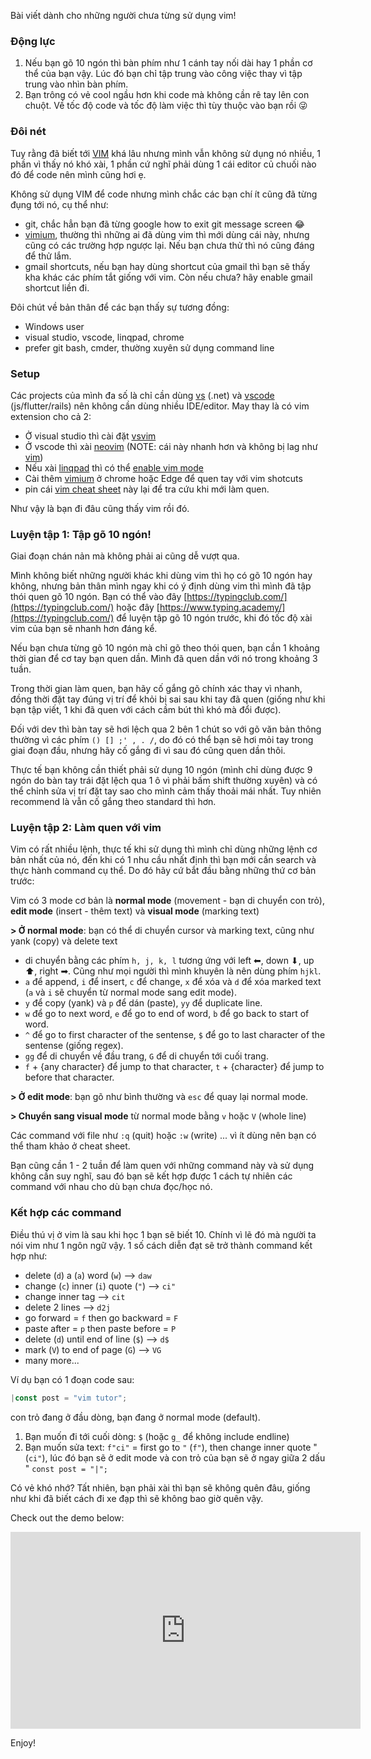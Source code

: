 
Bài viết dành cho những người chưa từng sử dụng vim!

### Động lực

1. Nếu bạn gõ 10 ngón thì bàn phím như 1 cánh tay nối dài hay 1 phần cơ thể của bạn vậy. Lúc đó bạn chỉ tập trung vào công việc thay vì tập trung vào nhìn bàn phím.
2. Bạn trông có vẻ cool ngầu hơn khi code mà không cần rê tay lên con chuột. Về tốc độ code và tốc độ làm việc thì tùy thuộc vào bạn rồi 😜

### Đôi nét

Tuy rằng đã biết tới [VIM](https://en.wikipedia.org/wiki/Vim_(text_editor)) khá lâu nhưng mình vẫn không sử dụng nó nhiều, 1 phần vì thấy nó khó xài, 1 phần cứ nghĩ phải dùng 1 cái editor củ chuối nào đó để code nên mình cũng hơi ẹ.

Không sử dụng VIM để code nhưng mình chắc các bạn chí ít cũng đã từng đụng tới nó, cụ thể như:
- git, chắc hẳn bạn đã từng google how to exit git message screen 😂
- [vimium](https://chrome.google.com/webstore/detail/vimium/dbepggeogbaibhgnhhndojpepiihcmeb?hl=en), thường thì những ai đã dùng vim thì mới dùng cái này, nhưng cũng có các trường hợp ngược lại. Nếu bạn chưa thử thì nó cũng đáng để thử lắm.
- gmail shortcuts, nếu bạn hay dùng shortcut của gmail thì bạn sẽ thấy kha khác các phím tắt giống với vim. Còn nếu chưa? hãy enable gmail shortcut liền đi.

Đôi chút về bản thân để các bạn thấy sự tương đồng:
- Windows user
- visual studio, vscode, linqpad, chrome
- prefer git bash, cmder, thường xuyên sử dụng command line

### Setup

Các projects của mình đa số là chỉ cần dùng [vs](https://visualstudio.microsoft.com/) (.net) và [vscode](https://code.visualstudio.com/) (js/flutter/rails) nên không cần dùng nhiều IDE/editor. May thay là có vim extension cho cả 2:

- Ở visual studio thì cài đặt [vsvim](https://marketplace.visualstudio.com/items?itemName=JaredParMSFT.VsVim)
- Ở vscode thì xài [neovim](https://marketplace.visualstudio.com/items?itemName=asvetliakov.vscode-neovim) (NOTE: cái này nhanh hơn và không bị lag như [vim](https://marketplace.visualstudio.com/items?itemName=vscodevim.vim))
- Nếu xài [linqpad](https://www.linqpad.net/) thì có thể [enable vim mode](https://forum.linqpad.net/discussion/1427/vi-mode-experimental-build)
- Cài thêm [vimium](https://chrome.google.com/webstore/detail/vimium/dbepggeogbaibhgnhhndojpepiihcmeb?hl=en) ở chrome hoặc Edge để quen tay với vim shotcuts
- pin cái [vim cheat sheet](https://vim.rtorr.com/) này lại để tra cứu khi mới làm quen.

Như vậy là bạn đi đâu cũng thấy vim rồi đó.

### Luyện tập 1: Tập gõ 10 ngón!

Giai đoạn chán nản mà không phải ai cũng dễ vượt qua.

Mình không biết những người khác khi dùng vim thì họ có gõ 10 ngón hay không, nhưng bản thân mình ngay khi có ý định dùng vim thì mình đã tập thói quen gõ 10 ngón. Bạn có thể vào đây [https://typingclub.com/](https://typingclub.com/) hoặc đây [https://www.typing.academy/](https://typingclub.com/) để luyện tập gõ 10 ngón trước, khi đó tốc độ xài vim của bạn sẽ nhanh hơn đáng kể.

Nếu bạn chưa từng gõ 10 ngón mà chỉ gõ theo thói quen, bạn cần 1 khoảng thời gian để cơ tay bạn quen dần. Mình đã quen dần với nó trong khoảng 3 tuần.

Trong thời gian làm quen, bạn hãy cố gắng gõ chính xác thay vì nhanh, đồng thời đặt tay đúng vị trí để khỏi bị sai sau khi tay đã quen (giống như khi bạn tập viết, 1 khi đã quen với cách cầm bút thì khó mà đổi được).

Đối với dev thì bàn tay sẽ hơi lệch qua 2 bên 1 chút so với gõ văn bản thông thường vì các phím `() [] ;' , . /`, do đó có thể bạn sẽ hơi mỏi tay trong giai đoạn đầu, nhưng hãy cố gắng đi vì sau đó cũng quen dần thôi.

Thực tế bạn không cần thiết phải sử dụng 10 ngón (mình chỉ dùng được 9 ngón do bàn tay trái đặt lệch qua 1 ô vì phải bấm shift thường xuyên) và có thể chỉnh sửa vị trí đặt tay sao cho mình cảm thấy thoải mái nhất. Tuy nhiên recommend là vẫn cố gắng theo standard thì hơn.

### Luyện tập 2: Làm quen với vim

Vim có rất nhiều lệnh, thực tế khi sử dụng thì mình chỉ dùng những lệnh cơ bản nhất của nó, đến khi có 1 nhu cầu nhất định thì bạn mới cần search và thực hành command cụ thể. Do đó hãy cứ bắt đầu bằng những thứ cơ bản trước:

Vim có 3 mode cơ bản là **normal mode** (movement - bạn di chuyển con trỏ), **edit mode** (insert - thêm text) và **visual mode** (marking text)

**> Ở normal mode**: bạn có thể di chuyển cursor và marking text, cũng như yank (copy) và delete text
  - di chuyển bằng các phím `h, j, k, l` tương ứng với left ⬅, down ⬇, up ⬆, right ➡. Cũng như mọi người thì mình khuyên là nên dùng phím `hjkl`.
- `a` để append, `i` để insert, `c` để change, `x` để xóa và `d` để xóa marked text (`a` và `i` sẽ chuyển từ normal mode sang edit mode).
- `y` để copy (yank) và `p` để dán (paste), `yy` để duplicate line.
- `w` để go to next word, `e` để go to end of word, `b` để go back to start of word.
- `^` để go to first character of the sentense, `$` để go to last character of the sentense (giống regex).
- `gg` để di chuyển về đầu trang, `G` để di chuyển tới cuối trang.
- `f` + {any character} để jump to that character, `t` + {character} để jump to before that character.

**> Ở edit mode**: bạn gõ như bình thường và `esc` để quay lại normal mode.

**> Chuyển sang visual mode** từ normal mode bằng `v` hoặc `V` (whole line)

Các command với file như `:q` (quit) hoặc `:w` (write) ... vì ít dùng nên bạn có thể tham khảo ở cheat sheet.

Bạn cũng cần 1 - 2 tuần để làm quen với những command này và sử dụng không cần suy nghĩ, sau đó bạn sẽ kết hợp được 1 cách tự nhiên các command với nhau cho dù bạn chưa đọc/học nó.

### Kết hợp các command

Điều thú vị ở vim là sau khi học 1 bạn sẽ biết 10. Chính vì lẽ đó mà người ta nói vim như 1 ngôn ngữ vậy. 1 số cách diễn đạt sẽ trở thành command kết hợp như:

- delete (`d`) a (`a`) word (`w`) --> `daw`
- change (`c`) inner (`i`) quote (`"`) --> `ci"`
- change inner tag --> `cit`
- delete 2 lines --> `d2j`
- go forward = `f` then go backward = `F`
- paste after = `p` then paste before = `P`
- delete (`d`) until end of line (`$`) --> `d$`
- mark (`V`) to end of page (`G`) --> `VG`
- many more...

Ví dụ bạn có 1 đoạn code sau:

```js
|const post = "vim tutor";
```
con trỏ đang ở đầu dòng, bạn đang ở normal mode (default).

1. Bạn muốn đi tới cuối dòng: `$` (hoặc `g_` để không include endline)
2. Bạn muốn sửa text: `f"ci"` = first go to `"` (`f"`), then change inner quote " (`ci"`), lúc đó bạn sẽ ở edit mode và con trỏ của bạn sẽ ở ngay giữa 2 dấu " `const post = "|";`

Có vẻ khó nhớ? Tất nhiên, bạn phải xài thì bạn sẽ không quên đâu, giống như khi đã biết cách đi xe đạp thì sẽ không bao giờ quên vậy.

Check out the demo below:

<iframe width="560" height="315" src="https://www.youtube.com/embed/5540o2SJ97w" frameborder="0" allow="accelerometer; autoplay; encrypted-media; gyroscope; picture-in-picture" allowfullscreen></iframe>

Enjoy!
